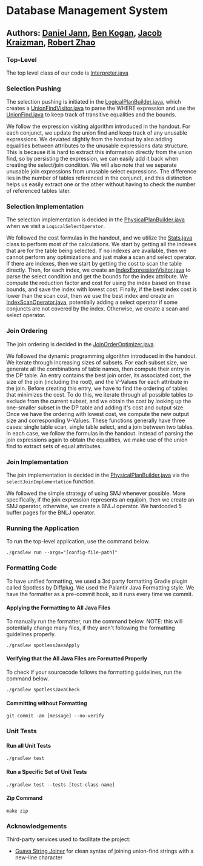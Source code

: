 # Database Management System

## Authors: [Daniel Jann](https://www.github.com/stressmaster), [Ben Kogan](https://www.github.com/thebenkogan), [Jacob Kraizman](https://www.github.com/c4pt41n-V0Yag3R), [Robert Zhao](https://www.github.com/robertzhao2002)

### Top-Level

The top level class of our code is [Interpreter.java](./src/main/java/com/dbms/Interpreter.java)

### Selection Pushing

The selection pushing is initiated in the [LogicalPlanBuilder.java](./src/main/java/com/dbms/queryplan/LogicalPlanBuilder.java), which creates a [UnionFindVisitor.java](./src/main/java/com/dbms/queryplan/UnionFindVisitor.java) to parse the WHERE expression and use the [UnionFind.java](./src/main/java/com/dbms/queryplan/UnionFind.java) to keep track of transitive equalities and the bounds.

We follow the expression visiting algorithm introduced in the handout. For each conjunct, we update the union find and keep track of any unusable expressions. We deviated slightly from the handout by also adding equalities between attributes to the unusable expressions data structure. This is because it is hard to extract this information directly from the union find, so by persisting the expression, we can easily add it back when creating the select/join condition. We will also note that we separate unusable join expressions from unusable select expressions. The difference lies in the number of tables referenced in the conjunct, and this distinction helps us easily extract one or the other without having to check the number of referenced tables later.

### Selection Implementation

The selection implementation is decided in the [PhysicalPlanBuilder.java](./src/main/java/com/dbms/queryplan/PhysicalPlanBuilder.java) when we visit a `LogicalSelectOperator`.

We followed the cost formulas in the handout, and we utilize the [Stats.java](./src/main/java/com/dbms/utils/Stats.java) class to perform most of the calculations. We start by getting all the indexes that are for the table being selected. If no indexes are available, then we cannot perform any optimizations and just make a scan and select operator. If there are indexes, then we start by getting the cost to scan the table directly. Then, for each index, we create an [IndexExpressionVisitor.java](./src/main/java/com/dbms/index/IndexExpressionVisitor.java) to parse the select condition and get the bounds for the index attribute. We compute the reduction factor and cost for using the index based on these bounds, and save the index with lowest cost. Finally, if the best index cost is lower than the scan cost, then we use the best index and create an [IndexScanOperator.java](./src/main/java/com/dbms/operators/physical/IndexScanOperator.java), potentially adding a select operator if some conjuncts are not covered by the index. Otherwise, we create a scan and select operator.

### Join Ordering

The join ordering is decided in the [JoinOrderOptimizer.java](./src/main/java/com/dbms/queryplan/JoinOrderOptimizer.java).

We followed the dynamic programming algorithm introduced in the handout. We iterate through increasing sizes of subsets. For each subset size, we generate all the combinations of table names, then compute their entry in the DP table. An entry contains the best join order, its associated cost, the size of the join (including the root), and the V-Values for each attribute in the join. Before creating this entry, we have to find the ordering of tables that minimizes the cost. To do this, we iterate through all possible tables to exclude from the current subset, and we obtain the cost by looking up the one-smaller subset in the DP table and adding it's cost and output size. Once we have the ordering with lowest cost, we compute the new output size and corresponding V-Values. These functions generally have three cases: single table scan, single table select, and a join between two tables. In each case, we follow the formulas in the handout. Instead of parsing the join expressions again to obtain the equalities, we make use of the union find to extract sets of equal attributes.

### Join Implementation

The join implementation is decided in the [PhysicalPlanBuilder.java](./src/main/java/com/dbms/queryplan/PhysicalPlanBuilder.java) via the `selectJoinImplementation` function.

We followed the simple strategy of using SMJ whenever possible. More specifically, if the join expression represents an equijoin, then we create an SMJ operator, otherwise, we create a BNLJ operator. We hardcoded 5 buffer pages for the BNLJ operator.

### Running the Application

To run the top-level application, use the command below.

```
./gradlew run --args="[config-file-path]"
```

### Formatting Code

To have unified formatting, we used a 3rd party formatting Gradle plugin called Spotless by Diffplug. We used the Palantir Java Formatting style. We have the formatter as a pre-commit hook, so it runs every time we commit. 

#### Applying the Formatting to All Java Files

To manually run the formatter, run the command below. NOTE: this will potentially change many files, if they aren't following the formatting guidelines properly.

```
./gradlew spotlessJavaApply
```

#### Verifying that the All Java Files are Formatted Properly

To check if your sourcecode follows the formatting guidelines, run the command below.

```
./gradlew spotlessJavaCheck
```

#### Committing without Formatting

```
git commit -am [message] --no-verify
```

### Unit Tests

#### Run all Unit Tests

```
./gradlew test
```

#### Run a Specific Set of Unit Tests

```
./gradlew test --tests [test-class-name]
```

#### Zip Command

```
make zip
```

### Acknowledgements

Third-party services used to facilitate the project:

* [Guava String Joiner](https://guava.dev/releases/18.0/api/docs/com/google/common/base/Joiner.html) for clean syntax of joining union-find strings with a new-line character
